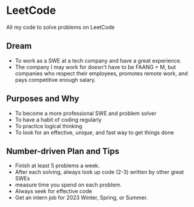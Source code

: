 # LeetCode
All my code to solve problems on LeetCode 

## Dream 
- To work as a SWE at a tech company and have a great experience. 
- The company I may work for doesn't have to be FAANG + M, but companies who respect their employees, promotes remote work, and pays competitive enough salary. 

## Purposes and Why
- To become a more professional SWE and problem solver
- To have a habit of coding regularly
- To practice logical thinking 
- To look for an effective, unique, and fast way to get things done

## Number-driven Plan and Tips
- Finish at least 5 problems a week. 
- After each solving, always look up code (2-3) written by other great SWEs
- measure time you spend on each problem. 
- Always seek for effective code
- Get an intern job for 2023 Winter, Spring, or Summer. 


